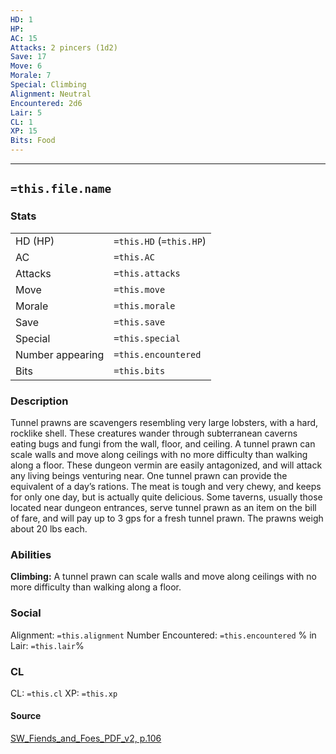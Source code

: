 ```yaml
---
HD: 1
HP: 
AC: 15
Attacks: 2 pincers (1d2)
Save: 17
Move: 6
Morale: 7 
Special: Climbing
Alignment: Neutral 
Encountered: 2d6
Lair: 5
CL: 1
XP: 15
Bits: Food
---
```


___

## `=this.file.name`

### Stats

|                  |                         |
| ---------------- | ----------------------- |
| HD (HP)          | `=this.HD` (`=this.HP`) |
| AC               | `=this.AC`              |
| Attacks          | `=this.attacks`         |
| Move             | `=this.move`            |
| Morale           | `=this.morale`          |
| Save             | `=this.save`            |
| Special          | `=this.special`         |
| Number appearing | `=this.encountered`     |
| Bits             | `=this.bits`            | 


### Description
Tunnel prawns are scavengers resembling very large lobsters, with a hard, rocklike shell. These creatures wander through subterranean caverns eating bugs and fungi from the wall, floor, and ceiling. A tunnel prawn can scale walls and move along ceilings with no more difficulty than walking along a floor. These dungeon vermin are easily antagonized, and will attack any living beings venturing near. One tunnel prawn can provide the equivalent of a day’s rations. The meat is tough and very chewy, and keeps for only one day, but is actually quite delicious. Some taverns, usually those located near dungeon entrances, serve tunnel prawn as an item on the bill of fare, and will pay up to 3 gps for a fresh tunnel prawn. The prawns weigh about 20 lbs each.

### Abilities
**Climbing:** A tunnel prawn can scale walls and move along ceilings with no more difficulty than walking along a floor.

### Social
Alignment: `=this.alignment`
Number Encountered:  `=this.encountered`
% in Lair: `=this.lair`%

### CL
CL: `=this.cl`
XP: `=this.xp`

#### Source

[SW_Fiends_and_Foes_PDF_v2, p.106](<obsidian://open?vault=swords_and_wizardry_ref&file=SW_Fiends_and_Foes_PDF_v2.pdf>)







